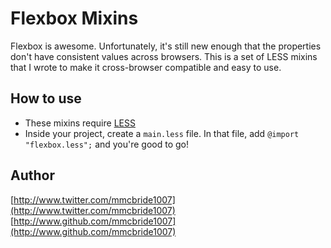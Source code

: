 # Flexbox Mixins
Flexbox is awesome. Unfortunately, it's still new enough that the properties don't have consistent values across browsers. This is a set of LESS mixins that I wrote to make it cross-browser compatible and easy to use.

## How to use
- These mixins require [LESS](http://www.lesscss.org)
- Inside your project, create a `main.less` file. In that file, add `@import "flexbox.less";` and you're good to go!

## Author
[http://www.twitter.com/mmcbride1007](http://www.twitter.com/mmcbride1007)
[http://www.github.com/mmcbride1007](http://www.github.com/mmcbride1007)

